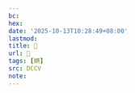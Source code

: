 ```yaml
---
bc:
hex:
date: '2025-10-13T10:28:49+08:00'
lastmod:
title: 􅘄
url: 􅘄
tags: [鱭]
src: DCCV
note:
---
```

